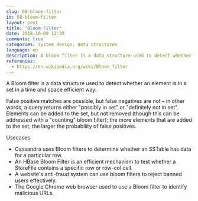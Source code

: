 ```yaml
---
slug: 68-bloom-filter
id: 68-bloom-filter
layout: post
title: "Bloom Filter"
date: 2018-10-09 12:39
comments: true
categories: system design, data structures
language: en
description: A bloom filter is a data structure used to detect whether an element is in a set in a time and space efficient way. A query returns either "possibly in set" or "definitely not in set".
references:
  - https://en.wikipedia.org/wiki/Bloom_filter
---
```


A Bloom filter is a data structure used to detect whether an element is in a set in a time and space efficient way.

False positive matches are possible, but false negatives are not – in other words, a query returns either "possibly in set" or "definitely not in set". Elements can be added to the set, but not removed (though this can be addressed with a "counting" bloom filter); the more elements that are added to the set, the larger the probability of false positives.

Usecases

- Cassandra uses Bloom filters to determine whether an SSTable has data for a particular row.
- An HBase Bloom Filter is an efficient mechanism to test whether a StoreFile contains a specific row or row-col cell.
- A website's anti-fraud system can use bloom filters to reject banned users effectively.
- The Google Chrome web browser used to use a Bloom filter to identify malicious URLs.
